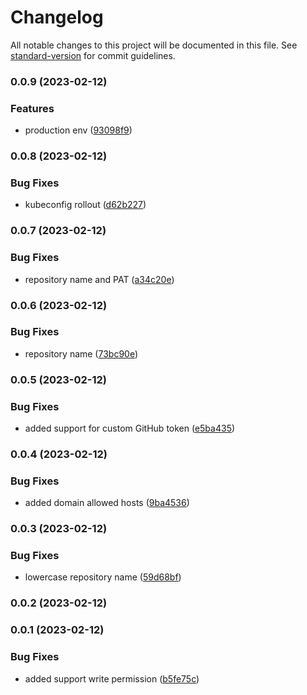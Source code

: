 # Changelog

All notable changes to this project will be documented in this file. See [standard-version](https://github.com/conventional-changelog/standard-version) for commit guidelines.

### 0.0.9 (2023-02-12)


### Features

* production env ([93098f9](https://github.com/ReSupplyOrg/dealer/commit/93098f9f94284a148bc3143c87e18149c1fc3452))

### 0.0.8 (2023-02-12)


### Bug Fixes

* kubeconfig rollout ([d62b227](https://github.com/ReSupplyOrg/dealer/commit/d62b2273fea8ef1f6a8fd980bddbce41741c1609))

### 0.0.7 (2023-02-12)


### Bug Fixes

* repository name and PAT ([a34c20e](https://github.com/ReSupplyOrg/dealer/commit/a34c20e20aa4af75e24586ff395c3a7b2a4579b5))

### 0.0.6 (2023-02-12)


### Bug Fixes

* repository name ([73bc90e](https://github.com/ReSupplyOrg/dealer/commit/73bc90e98c9e9921488fe6ea105c36140afb03d5))

### 0.0.5 (2023-02-12)


### Bug Fixes

* added support for custom GitHub token ([e5ba435](https://github.com/ReSupplyOrg/dealer/commit/e5ba435a8d63087d8836431760b30997fd2eea97))

### 0.0.4 (2023-02-12)


### Bug Fixes

* added domain allowed hosts ([9ba4536](https://github.com/ReSupplyOrg/dealer/commit/9ba4536490150f53654efefbcd60e879897754cd))

### 0.0.3 (2023-02-12)


### Bug Fixes

* lowercase repository name ([59d68bf](https://github.com/ReSupplyOrg/dealer/commit/59d68bff1d902a05245d77771262a96fcb91967d))

### 0.0.2 (2023-02-12)

### 0.0.1 (2023-02-12)


### Bug Fixes

* added support write permission ([b5fe75c](https://github.com/ReSupplyOrg/dealer/commit/b5fe75c92ef073d60e2269b152463e4192b400a3))
